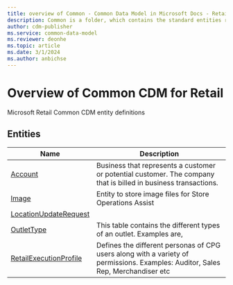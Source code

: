 ```yaml
---
title: overview of Common - Common Data Model in Microsoft Docs - Retail
description: Common is a folder, which contains the standard entities related to the Common Data Model.
author: cdm-publisher
ms.service: common-data-model
ms.reviewer: deonhe
ms.topic: article
ms.date: 3/1/2024
ms.author: anbichse
---
```


# Overview of Common CDM for Retail 

Microsoft Retail Common CDM entity definitions  

## Entities

|Name|Description|
|---|---|
|[Account](Account.md)|Business that represents a customer or potential customer. The company that is billed in business transactions.|
|[Image](Image.md)|Entity to store image files for Store Operations Assist|
|[LocationUpdateRequest](LocationUpdateRequest.md)||
|[OutletType](OutletType.md)|This table contains the different types of an outlet. Examples are,|
|[RetailExecutionProfile](RetailExecutionProfile.md)|Defines the different personas of CPG users along with a variety of permissions. Examples: Auditor, Sales Rep, Merchandiser etc|
